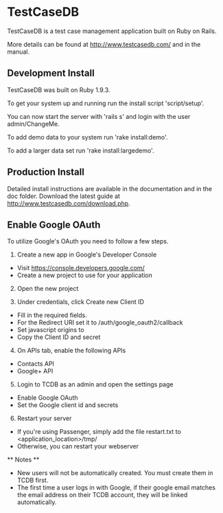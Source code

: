 # TestCaseDB

TestCaseDB is a test case management application built on Ruby on Rails.

More details can be found at http://www.testcasedb.com/ and in the manual.

## Development Install

TestCaseDB was built on Ruby 1.9.3.

To get your system up and running run the install script 'script/setup'.

You can now start the server with 'rails s' and login with the user admin/ChangeMe.

To add demo data to your system run 'rake install:demo'.

To add a larger data set run 'rake install:largedemo'.

## Production Install

Detailed install instructions are available in the documentation and in the doc folder. Download the latest guide at http://www.testcasedb.com/download.php.

## Enable Google OAuth

To utilize Google's OAuth you need to follow a few steps.

1. Create a new app in Google's Developer Console
  * Visit https://console.developers.google.com/
  * Create a new project to use for your application
  
2. Open the new project

3. Under credentials, click Create new Client ID
  * Fill in the required fields.
  * For the Redirect URI set it to <yourhost>/auth/google_oauth2/callback
  * Set javascript origins to <yourhost>
  * Copy the Client ID and secret

4. On APIs tab, enable the following APIs
  * Contacts API
  * Google+ API
  
5. Login to TCDB as an admin and open the settings page
  * Enable Google OAuth
  * Set the Google client id and secrets
  
6. Restart your server
  * If you're using Passenger, simply add the file restart.txt to <application_location>/tmp/
  * Otherwise, you can restart your webserver

** Notes **
- New users will not be automatically created. You must create them in TCDB first.
- The first time a user logs in with Google, if their google email matches the email address on their TCDB account, they will be linked automatically.
